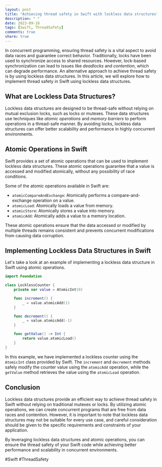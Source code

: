 ```yaml
---
layout: post
title: "Achieving thread safety in Swift with lockless data structures"
description: " "
date: 2023-09-18
tags: [Swift, ThreadSafety]
comments: true
share: true
---
```


In concurrent programming, ensuring thread safety is a vital aspect to avoid data races and guarantee correct behavior. Traditionally, locks have been used to synchronize access to shared resources. However, lock-based synchronization can lead to issues like *deadlocks* and *contention*, which can degrade performance. An alternative approach to achieve thread safety is by using lockless data structures. In this article, we will explore how to implement thread safety in Swift using lockless data structures.

## What are Lockless Data Structures?

Lockless data structures are designed to be thread-safe without relying on mutual exclusion locks, such as locks or mutexes. These data structures use techniques like *atomic operations* and *memory barriers* to perform operations in a thread-safe manner. By avoiding locks, lockless data structures can offer better scalability and performance in highly concurrent environments.

## Atomic Operations in Swift

Swift provides a set of atomic operations that can be used to implement lockless data structures. These atomic operations guarantee that a value is accessed and modified atomically, without any possibility of race conditions.

Some of the atomic operations available in Swift are:

- `atomicCompareAndExchange`: Atomically performs a compare-and-exchange operation on a value.
- `atomicLoad`: Atomically loads a value from memory.
- `atomicStore`: Atomically stores a value into memory.
- `atomicAdd`: Atomically adds a value to a memory location.

These atomic operations ensure that the data accessed or modified by multiple threads remains consistent and prevents concurrent modifications from causing data corruption.

## Implementing Lockless Data Structures in Swift

Let's take a look at an example of implementing a lockless data structure in Swift using atomic operations.

```swift
import Foundation

class LocklessCounter {
    private var value = AtomicInt(0)

    func increment() {
        _ = value.atomicAdd(1)
    }

    func decrement() {
        _ = value.atomicAdd(-1)
    }

    func getValue() -> Int {
        return value.atomicLoad()
    }
}
```
In this example, we have implemented a lockless counter using the `AtomicInt` class provided by Swift. The `increment` and `decrement` methods safely modify the counter value using the `atomicAdd` operation, while the `getValue` method retrieves the value using the `atomicLoad` operation.

## Conclusion

Lockless data structures provide an efficient way to achieve thread safety in Swift without relying on traditional mutexes or locks. By utilizing atomic operations, we can create concurrent programs that are free from data races and contention. However, it is important to note that lockless data structures may not be suitable for every use case, and careful consideration should be given to the specific requirements and constraints of your application.

By leveraging lockless data structures and atomic operations, you can ensure the thread safety of your Swift code while achieving better performance and scalability in concurrent environments.

#Swift #ThreadSafety